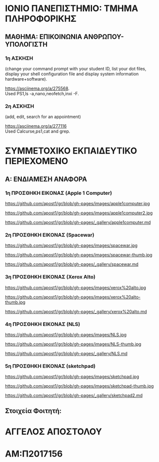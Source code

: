 # ΙΟΝΙΟ ΠΑΝΕΠΙΣΤΗΜΙΟ: ΤΜΗΜΑ ΠΛΗΡΟΦΟΡΙΚΗΣ 
## ΜΑΘΗΜΑ: ΕΠΙΚΟΙΝΩΝΙΑ ΑΝΘΡΩΠΟΥ-ΥΠΟΛΟΓΙΣΤΗ
 


### 1η ΑΣΚΗΣΗ  
(change your command prompt with your student ID, list your dot files, display your shell configuration file and display system information hardware+software).  


https://asciinema.org/a/275568.  
Used PS1,ls -a,nano,neofetch,inxi -F.   



### 2η ΑΣΚΗΣΗ  
(add, edit, search for an appointment) 


https://asciinema.org/a/277116  
Used Calcurse,ps1,cat and grep.     
# ΣΥΜΜΕΤΟΧΙΚΟ ΕΚΠΑΙΔΕΥΤΙΚΟ ΠΕΡΙΕΧΟΜΕΝΟ  
## Α: ΕΝΔΙΑΜΕΣΗ ΑΝΑΦΟΡΑ
  
    
      
        
          
          
  
   
  
    
  ### 1η ΠΡΟΣΘΗΚΗ ΕΙΚΟΝΑΣ (Apple 1 Computer)
  
  
  https://github.com/apost1/gr/blob/gh-pages/images/apple1computer.jpg  
  
  https://github.com/apost1/gr/blob/gh-pages/images/apple1computer2.jpg  
  
  https://github.com/apost1/gr/blob/gh-pages/_gallery/apple1computer.md  
   
  ### 2η ΠΡΟΣΘΗΚΗ ΕΙΚΟΝΑΣ (Spacewar)  
   
  https://github.com/apost1/gr/blob/gh-pages/images/spacewar.jpg  
  
  https://github.com/apost1/gr/blob/gh-pages/images/spacewar-thumb.jpg  
  
  https://github.com/apost1/gr/blob/gh-pages/_gallery/spacewar.md  
  
  ### 3η ΠΡΟΣΘΗΚΗ ΕΙΚΟΝΑΣ (Xerox Alto)  
  
  https://github.com/apost1/gr/blob/gh-pages/images/xerox%20alto.jpg  
  
  https://github.com/apost1/gr/blob/gh-pages/images/xerox%20alto-thumb.jpg  
  
  https://github.com/apost1/gr/blob/gh-pages/_gallery/xerox%20alto.md  
  
  ### 4η ΠΡΟΣΘΗΚΗ ΕΙΚΟΝΑΣ (NLS)  
  
  https://github.com/apost1/gr/blob/gh-pages/images/NLS.jpg  
  
  https://github.com/apost1/gr/blob/gh-pages/images/NLS-thumb.jpg  
  
  https://github.com/apost1/gr/blob/gh-pages/_gallery/NLS.md  
  
  ### 5η ΠΡΟΣΘΗΚΗ ΕΙΚΟΝΑΣ (sketchpad)  
  
  https://github.com/apost1/gr/blob/gh-pages/images/sketchpad.jpg  
  
  https://github.com/apost1/gr/blob/gh-pages/images/sketchpad-thumb.jpg  
  
  https://github.com/apost1/gr/blob/gh-pages/_gallery/sketchpad2.md
  
  
  
  




 
## Στοιχεία Φοιτητή: 

# ΑΓΓΕΛΟΣ ΑΠΟΣΤΟΛΟΥ  
# ΑM:Π2017156  
